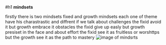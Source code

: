 #h1 **mindsets**

firstly there is two mindsets fixed and growth mindsets each one of theme have his charastrastic and diffrent if we talk about challenges the fixid avoid it but growth embrace it obstacles the fixid give up easly but growth presiset in the face and about effort the fixid see it as fruitless or worshttps but the growth see it as the path to mastery 
![image of mindsrts](https://i2.wp.com/www.brainpickings.org/wp-content/uploads/2012/04/taschen_informationgraphics10.jpg?w=680&ssl=1)
